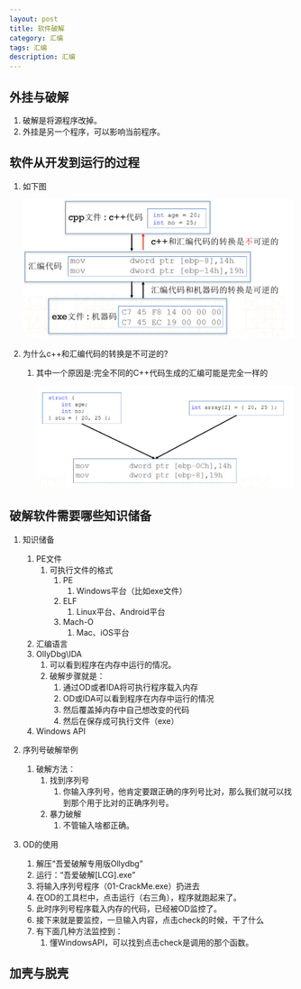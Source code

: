 ```yaml
---
layout: post
title: 软件破解
category: 汇编
tags: 汇编
description: 汇编
---
```


## 外挂与破解
1. 破解是将源程序改掉。
2. 外挂是另一个程序，可以影响当前程序。

## 软件从开发到运行的过程
1. 如下图

    ![图1](https://raw.githubusercontent.com/zhoghua123/imgsBed/master/hbjj23.png)
    
2. 为什么c++和汇编代码的转换是不可逆的? 
    1. 其中一个原因是:完全不同的C++代码生成的汇编可能是完全一样的

        ![图1](https://raw.githubusercontent.com/zhoghua123/imgsBed/master/hbjj24.png)

## 破解软件需要哪些知识储备
1. 知识储备
    1. PE文件
        1. 可执行文件的格式
            1. PE
                1. Windows平台（比如exe文件）
            2. ELF
                1. Linux平台、Android平台
            3. Mach-O
                1. Mac、iOS平台
    2. 汇编语言
    3. OllyDbg\IDA
        1. 可以看到程序在内存中运行的情况。
        2. 破解步骤就是：
            1. 通过OD或者IDA将可执行程序载入内存
            2. OD或IDA可以看到程序在内存中运行的情况
            3. 然后覆盖掉内存中自己想改变的代码
            4. 然后在保存成可执行文件（exe）
    4. Windows API

2. 序列号破解举例
    1. 破解方法：
        1. 找到序列号
            1. 你输入序列号，他肯定要跟正确的序列号比对，那么我们就可以找到那个用于比对的正确序列号。
        2. 暴力破解
            1. 不管输入啥都正确。
3. OD的使用
    1. 解压“吾爱破解专用版Ollydbg”
    2. 运行：“吾爱破解[LCG].exe”
    3. 将输入序列号程序（01-CrackMe.exe）扔进去
    4. 在OD的工具栏中，点击运行（右三角），程序就跑起来了。
    5. 此时序列号程序载入内存的代码，已经被OD监控了。
    6. 接下来就是要监控，一旦输入内容，点击check的时候，干了什么
    7. 有下面几种方法监控到：
        1. 懂WindowsAPI，可以找到点击check是调用的那个函数。

## 加壳与脱壳

